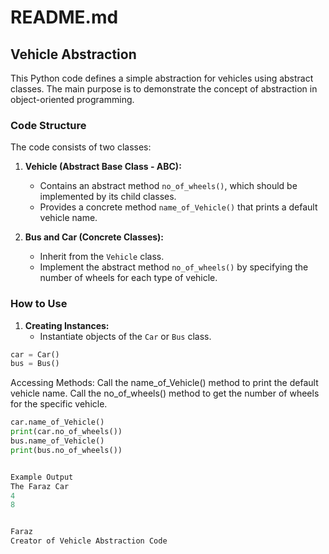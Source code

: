 # README.md

## Vehicle Abstraction

This Python code defines a simple abstraction for vehicles using abstract classes. The main purpose is to demonstrate the concept of abstraction in object-oriented programming.

### Code Structure

The code consists of two classes:

1. **Vehicle (Abstract Base Class - ABC):**
   - Contains an abstract method `no_of_wheels()`, which should be implemented by its child classes.
   - Provides a concrete method `name_of_Vehicle()` that prints a default vehicle name.

2. **Bus and Car (Concrete Classes):**
   - Inherit from the `Vehicle` class.
   - Implement the abstract method `no_of_wheels()` by specifying the number of wheels for each type of vehicle.

### How to Use

1. **Creating Instances:**
   - Instantiate objects of the `Car` or `Bus` class.

```python
car = Car()
bus = Bus()
```

Accessing Methods:
Call the name_of_Vehicle() method to print the default vehicle name.
Call the no_of_wheels() method to get the number of wheels for the specific vehicle.


```python
car.name_of_Vehicle()
print(car.no_of_wheels())
bus.name_of_Vehicle()
print(bus.no_of_wheels())


Example Output
The Faraz Car
4
8


Faraz 
Creator of Vehicle Abstraction Code
